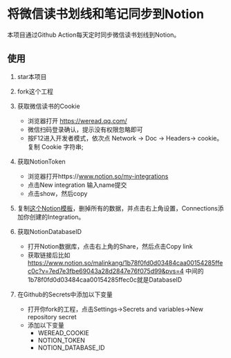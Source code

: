 # 将微信读书划线和笔记同步到Notion


本项目通过Github Action每天定时同步微信读书划线到Notion。

## 使用

1. star本项目
2. fork这个工程
3. 获取微信读书的Cookie
    * 浏览器打开 https://weread.qq.com/
    * 微信扫码登录确认，提示没有权限忽略即可
    * 按F12进入开发者模式，依次点 Network -> Doc -> Headers-> cookie。复制 Cookie 字符串;
4. 获取NotionToken
    * 浏览器打开https://www.notion.so/my-integrations
    * 点击New integration 输入name提交
    * 点击show，然后copy
5. 复制[这个Notion模板](https://malinkang.notion.site/e27842548a6d4a81bc7aea736d90d6dd?v=b255858d3eaa409f97f1ecb32a14a5b6&pvs=4)，删掉所有的数据，并点击右上角设置，Connections添加你创建的Integration。

6. 获取NotionDatabaseID
    * 打开Notion数据库，点击右上角的Share，然后点击Copy link
    * 获取链接后比如 https://www.notion.so/malinkang/1b78f0fd0d03484caa00154285ffec0c?v=7ed7e3fbe69043a28d2847e76f075d99&pvs=4 中间的1b78f0fd0d03484caa00154285ffec0c就是DatabaseID
7. 在Github的Secrets中添加以下变量
    * 打开你fork的工程，点击Settings->Secrets and variables->New repository secret
    * 添加以下变量
        * WEREAD_COOKIE
        * NOTION_TOKEN
        * NOTION_DATABASE_ID

